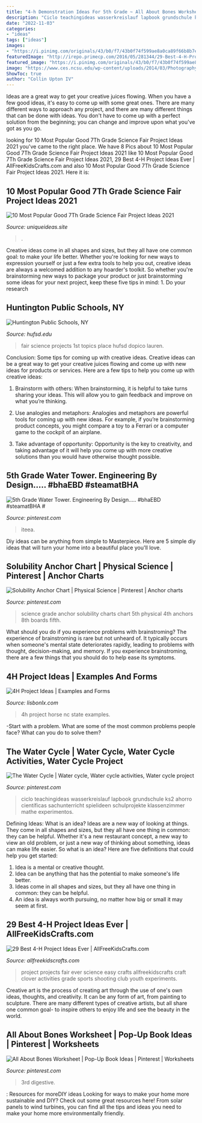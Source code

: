 ```yaml
---
title: "4-h Demonstration Ideas For 5th Grade ~ All About Bones Worksheet"
description: "Ciclo teachingideas wasserkreislauf lapbook grundschule ks2 ahorro científicas sachunterricht spielideen schulprojekte klassenzimmer mathe experimentos"
date: "2022-11-03"
categories:
- "ideas"
tags: ["ideas"]
images:
- "https://i.pinimg.com/originals/43/b0/f7/43b0f74f599ae8a0ca89f66b8b7ec0ab.jpg"
featuredImage: "http://irepo.primecp.com/2016/05/281344/29-Best-4-H-Project-Ideas-Ever_Large600_ID-1662881.jpg?v=1662881"
featured_image: "https://i.pinimg.com/originals/43/b0/f7/43b0f74f599ae8a0ca89f66b8b7ec0ab.jpg"
image: "https://www.ces.ncsu.edu/wp-content/uploads/2014/03/Photography.jpg"
ShowToc: true
author: "Collin Upton IV"
---
```



Ideas are a great way to get your creative juices flowing. When you have a few good ideas, it's easy to come up with some great ones. There are many different ways to approach any project, and there are many different things that can be done with ideas. You don't have to come up with a perfect solution from the beginning; you can change and improve upon what you've got as you go.

	

		
looking for 10 Most Popular Good 7Th Grade Science Fair Project Ideas 2021 you've came to the right place. We have 8 Pics about 10 Most Popular Good 7Th Grade Science Fair Project Ideas 2021 like 10 Most Popular Good 7Th Grade Science Fair Project Ideas 2021, 29 Best 4-H Project Ideas Ever | AllFreeKidsCrafts.com and also 10 Most Popular Good 7Th Grade Science Fair Project Ideas 2021. Here it is:
		
    
## 10 Most Popular Good 7Th Grade Science Fair Project Ideas 2021

<img loading=lazy src="https://www.uniqueideas.site/wp-content/uploads/10-of-the-most-adorable-easter-baby-photos-ever-photography-600x900.jpg" onerror="this.onerror=null;this.src='https://tse4.mm.bing.net/th?id=OIP.-dMIT1QCQDPfqIhpbNOnbwHaLH&amp;pid=15.1';" alt="10 Most Popular Good 7Th Grade Science Fair Project Ideas 2021">

_Source: uniqueideas.site_

>. 

	

Creative ideas come in all shapes and sizes, but they all have one common goal: to make your life better. Whether you're looking for new ways to expression yourself or just a few extra tools to help you out, creative ideas are always a welcomed addition to any hoarder's toolkit. So whether you're brainstorming new ways to package your product or just brainstorming some ideas for your next project, keep these five tips in mind: 1. Do your research

    
## Huntington Public Schools, NY

<img loading=lazy src="http://www.hufsd.edu/assets/images/school_photos/2015/wash_science_fair_2.jpg" onerror="this.onerror=null;this.src='https://tse4.mm.bing.net/th?id=OIP.57if3a0REyViHxGORCRKEwAAAA&amp;pid=15.1';" alt="Huntington Public Schools, NY">

_Source: hufsd.edu_

>fair science projects 1st topics place hufsd dopico lauren. 

	

Conclusion: Some tips for coming up with creative ideas.
Creative ideas can be a great way to get your creative juices flowing and come up with new ideas for products or services. Here are a few tips to help you come up with creative ideas:
1. Brainstorm with others: When brainstorming, it is helpful to take turns sharing your ideas. This will allow you to gain feedback and improve on what you’re thinking.

2. Use analogies and metaphors: Analogies and metaphors are powerful tools for coming up with new ideas. For example, if you’re brainstorming product concepts, you might compare a toy to a Ferrari or a computer game to the cockpit of an airplane.

3. Take advantage of opportunity: Opportunity is the key to creativity, and taking advantage of it will help you come up with more creative solutions than you would have otherwise thought possible.

    
## 5th Grade Water Tower. Engineering By Design..... #bhaEBD #steamatBHA #

<img loading=lazy src="https://i.pinimg.com/originals/43/b0/f7/43b0f74f599ae8a0ca89f66b8b7ec0ab.jpg" onerror="this.onerror=null;this.src='https://tse2.mm.bing.net/th?id=OIP.aPvNqaWqz_ozJvGnTWQuJQHaJ4&amp;pid=15.1';" alt="5th Grade Water Tower. Engineering By Design..... #bhaEBD #steamatBHA #">

_Source: pinterest.com_

>iteea. 

	

Diy ideas can be anything from simple to Masterpiece. Here are 5 simple diy ideas that will turn your home into a beautiful place you'll love.

    
## Solubility Anchor Chart | Physical Science | Pinterest | Anchor Charts

<img loading=lazy src="https://s-media-cache-ak0.pinimg.com/736x/18/f8/3b/18f83b72fd1cf1f3a3fe71c7b35d26fe.jpg" onerror="this.onerror=null;this.src='https://tse1.mm.bing.net/th?id=OIP.pwWh9WdXeEvzW_Y8jTO_1wHaJ3&amp;pid=15.1';" alt="Solubility Anchor Chart | Physical Science | Pinterest | Anchor charts">

_Source: pinterest.com_

>science grade anchor solubility charts chart 5th physical 4th anchors 8th boards fifth. 

	

What should you do if you experience problems with brainstroming?
The experience of brainstroming is rare but not unheard of. It typically occurs when someone's mental state deteriorates rapidly, leading to problems with thought, decision-making, and memory. If you experience brainstroming, there are a few things that you should do to help ease its symptoms.

    
## 4H Project Ideas | Examples And Forms

<img loading=lazy src="https://www.ces.ncsu.edu/wp-content/uploads/2014/03/Photography.jpg" onerror="this.onerror=null;this.src='https://tse4.mm.bing.net/th?id=OIP.GhouTBkStc9kRHir7AUFywHaFj&amp;pid=15.1';" alt="4H Project Ideas | Examples and Forms">

_Source: lisbonlx.com_

>4h project horse nc state examples. 

	

-Start with a problem. What are some of the most common problems people face? What can you do to solve them? 

    
## The Water Cycle | Water Cycle, Water Cycle Activities, Water Cycle Project

<img loading=lazy src="https://i.pinimg.com/736x/06/23/02/0623025af40213f7af4bfcd06161dade.jpg" onerror="this.onerror=null;this.src='https://tse3.mm.bing.net/th?id=OIP.rQm5FGcy-ZE7k9JYK3AivwAAAA&amp;pid=15.1';" alt="The Water Cycle | Water cycle, Water cycle activities, Water cycle project">

_Source: pinterest.com_

>ciclo teachingideas wasserkreislauf lapbook grundschule ks2 ahorro científicas sachunterricht spielideen schulprojekte klassenzimmer mathe experimentos. 

	

Defining Ideas: What is an idea?
Ideas are a new way of looking at things. They come in all shapes and sizes, but they all have one thing in common: they can be helpful. Whether it's a new restaurant concept, a new way to view an old problem, or just a new way of thinking about something, ideas can make life easier. So what is an idea? Here are five definitions that could help you get started: 
1) Idea is a mental or creative thought.
2) Idea can be anything that has the potential to make someone's life better.
3) Ideas come in all shapes and sizes, but they all have one thing in common: they can be helpful.
4) An idea is always worth pursuing, no matter how big or small it may seem at first.

    
## 29 Best 4-H Project Ideas Ever | AllFreeKidsCrafts.com

<img loading=lazy src="http://irepo.primecp.com/2016/05/281344/29-Best-4-H-Project-Ideas-Ever_Large600_ID-1662881.jpg?v=1662881" onerror="this.onerror=null;this.src='https://tse2.mm.bing.net/th?id=OIP.dw6Hvjv86QYrQ2ZRdJq2uQHaHa&amp;pid=15.1';" alt="29 Best 4-H Project Ideas Ever | AllFreeKidsCrafts.com">

_Source: allfreekidscrafts.com_

>project projects fair ever science easy crafts allfreekidscrafts craft clover activities grade sports shooting club youth experiments. 

	

Creative art is the process of creating art through the use of one's own ideas, thoughts, and creativity. It can be any form of art, from painting to sculpture. There are many different types of creative artists, but all share one common goal- to inspire others to enjoy life and see the beauty in the world.

    
## All About Bones Worksheet | Pop-Up Book Ideas | Pinterest | Worksheets

<img loading=lazy src="https://s-media-cache-ak0.pinimg.com/236x/35/8d/92/358d92ae71ffe358e39021b97c440b8e--skeletal-system-human-body.jpg" onerror="this.onerror=null;this.src='https://tse4.mm.bing.net/th?id=OIP.jDptSHYa5_A0iZm-FJHg5wAAAA&amp;pid=15.1';" alt="All About Bones Worksheet | Pop-Up Book Ideas | Pinterest | Worksheets">

_Source: pinterest.com_

>3rd digestive. 

	

: Resources for moreDIY ideas
Looking for ways to make your home more sustainable and DIY? Check out some great resources here! From solar panels to wind turbines, you can find all the tips and ideas you need to make your home more environmentally friendly.

